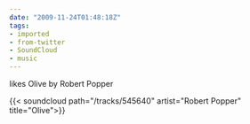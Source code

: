 ```yaml
---
date: "2009-11-24T01:48:18Z"
tags:
- imported
- from-twitter
- SoundCloud
- music
---
```

likes Olive by Robert Popper

{{< soundcloud path="/tracks/545640" artist="Robert Popper" title="Olive">}}
